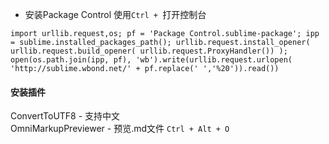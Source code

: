 * 安装Package Control 使用`Ctrl + `打开控制台
```
import urllib.request,os; pf = 'Package Control.sublime-package'; ipp = sublime.installed_packages_path(); urllib.request.install_opener( urllib.request.build_opener( urllib.request.ProxyHandler()) ); open(os.path.join(ipp, pf), 'wb').write(urllib.request.urlopen( 'http://sublime.wbond.net/' + pf.replace(' ','%20')).read())
```

#### 安装插件

ConvertToUTF8 - 支持中文	<br>
OmniMarkupPreviewer - 预览.md文件  `Ctrl + Alt + O`
